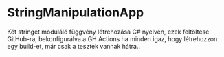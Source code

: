# StringManipulationApp
Két stringet moduláló függvény létrehozása C# nyelven, ezek feltöltése GitHub-ra, bekonfigurálva a GH Actions ha minden igaz, hogy létrehozzon egy build-et, már csak a tesztek vannak hátra..
